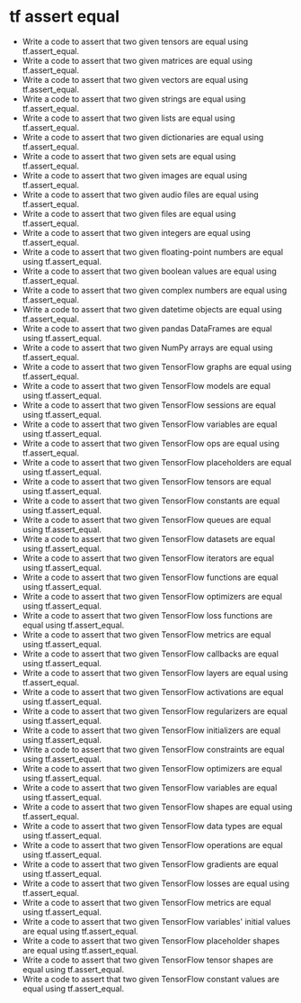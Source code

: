 # tf assert equal

- Write a code to assert that two given tensors are equal using tf.assert_equal.
- Write a code to assert that two given matrices are equal using tf.assert_equal.
- Write a code to assert that two given vectors are equal using tf.assert_equal.
- Write a code to assert that two given strings are equal using tf.assert_equal.
- Write a code to assert that two given lists are equal using tf.assert_equal.
- Write a code to assert that two given dictionaries are equal using tf.assert_equal.
- Write a code to assert that two given sets are equal using tf.assert_equal.
- Write a code to assert that two given images are equal using tf.assert_equal.
- Write a code to assert that two given audio files are equal using tf.assert_equal.
- Write a code to assert that two given files are equal using tf.assert_equal.
- Write a code to assert that two given integers are equal using tf.assert_equal.
- Write a code to assert that two given floating-point numbers are equal using tf.assert_equal.
- Write a code to assert that two given boolean values are equal using tf.assert_equal.
- Write a code to assert that two given complex numbers are equal using tf.assert_equal.
- Write a code to assert that two given datetime objects are equal using tf.assert_equal.
- Write a code to assert that two given pandas DataFrames are equal using tf.assert_equal.
- Write a code to assert that two given NumPy arrays are equal using tf.assert_equal.
- Write a code to assert that two given TensorFlow graphs are equal using tf.assert_equal.
- Write a code to assert that two given TensorFlow models are equal using tf.assert_equal.
- Write a code to assert that two given TensorFlow sessions are equal using tf.assert_equal.
- Write a code to assert that two given TensorFlow variables are equal using tf.assert_equal.
- Write a code to assert that two given TensorFlow ops are equal using tf.assert_equal.
- Write a code to assert that two given TensorFlow placeholders are equal using tf.assert_equal.
- Write a code to assert that two given TensorFlow tensors are equal using tf.assert_equal.
- Write a code to assert that two given TensorFlow constants are equal using tf.assert_equal.
- Write a code to assert that two given TensorFlow queues are equal using tf.assert_equal.
- Write a code to assert that two given TensorFlow datasets are equal using tf.assert_equal.
- Write a code to assert that two given TensorFlow iterators are equal using tf.assert_equal.
- Write a code to assert that two given TensorFlow functions are equal using tf.assert_equal.
- Write a code to assert that two given TensorFlow optimizers are equal using tf.assert_equal.
- Write a code to assert that two given TensorFlow loss functions are equal using tf.assert_equal.
- Write a code to assert that two given TensorFlow metrics are equal using tf.assert_equal.
- Write a code to assert that two given TensorFlow callbacks are equal using tf.assert_equal.
- Write a code to assert that two given TensorFlow layers are equal using tf.assert_equal.
- Write a code to assert that two given TensorFlow activations are equal using tf.assert_equal.
- Write a code to assert that two given TensorFlow regularizers are equal using tf.assert_equal.
- Write a code to assert that two given TensorFlow initializers are equal using tf.assert_equal.
- Write a code to assert that two given TensorFlow constraints are equal using tf.assert_equal.
- Write a code to assert that two given TensorFlow optimizers are equal using tf.assert_equal.
- Write a code to assert that two given TensorFlow variables are equal using tf.assert_equal.
- Write a code to assert that two given TensorFlow shapes are equal using tf.assert_equal.
- Write a code to assert that two given TensorFlow data types are equal using tf.assert_equal.
- Write a code to assert that two given TensorFlow operations are equal using tf.assert_equal.
- Write a code to assert that two given TensorFlow gradients are equal using tf.assert_equal.
- Write a code to assert that two given TensorFlow losses are equal using tf.assert_equal.
- Write a code to assert that two given TensorFlow metrics are equal using tf.assert_equal.
- Write a code to assert that two given TensorFlow variables' initial values are equal using tf.assert_equal.
- Write a code to assert that two given TensorFlow placeholder shapes are equal using tf.assert_equal.
- Write a code to assert that two given TensorFlow tensor shapes are equal using tf.assert_equal.
- Write a code to assert that two given TensorFlow constant values are equal using tf.assert_equal.